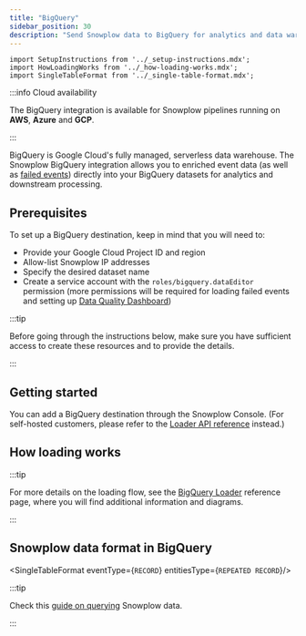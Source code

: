 ```yaml
---
title: "BigQuery"
sidebar_position: 30
description: "Send Snowplow data to BigQuery for analytics and data warehousing"
---
```


```mdx-code-block
import SetupInstructions from '../_setup-instructions.mdx';
import HowLoadingWorks from '../_how-loading-works.mdx';
import SingleTableFormat from '../_single-table-format.mdx';
```

:::info Cloud availability

The BigQuery integration is available for Snowplow pipelines running on **AWS**, **Azure** and **GCP**.

:::

BigQuery is Google Cloud's fully managed, serverless data warehouse. The Snowplow BigQuery integration allows you to enriched event data (as well as [failed events](/docs/fundamentals/failed-events/index.md)) directly into your BigQuery datasets for analytics and downstream processing.

## Prerequisites

To set up a BigQuery destination, keep in mind that you will need to:

* Provide your Google Cloud Project ID and region
* Allow-list Snowplow IP addresses
* Specify the desired dataset name
* Create a service account with the `roles/bigquery.dataEditor` permission (more permissions will be required for loading failed events and setting up [Data Quality Dashboard](/docs/data-product-studio/data-quality/failed-events/monitoring-failed-events/index.md#data-quality-dashboard))

:::tip

Before going through the instructions below, make sure you have sufficient access to create these resources and to provide the details.

:::

## Getting started

You can add a BigQuery destination through the Snowplow Console. (For self-hosted customers, please refer to the [Loader API reference](/docs/api-reference/loaders-storage-targets/bigquery-loader/index.md) instead.)

<SetupInstructions destinationName="BigQuery" connectionType="BigQuery" />

## How loading works

<HowLoadingWorks/>

:::tip

For more details on the loading flow, see the [BigQuery Loader](/docs/api-reference/loaders-storage-targets/bigquery-loader/index.md) reference page, where you will find additional information and diagrams.

:::

## Snowplow data format in BigQuery

<SingleTableFormat eventType={<code>RECORD</code>} entitiesType={<code>REPEATED RECORD</code>}/>

:::tip

Check this [guide on querying](/docs/destinations/warehouses-lakes/querying-data/index.md?warehouse=bigquery) Snowplow data.

:::
